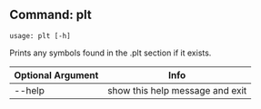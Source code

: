 ## Command: plt ##
```
usage: plt [-h]
```
Prints any symbols found in the .plt section if it exists.  

| Optional Argument | Info |
|---------------------|------|
| --help | show this help message and exit |


